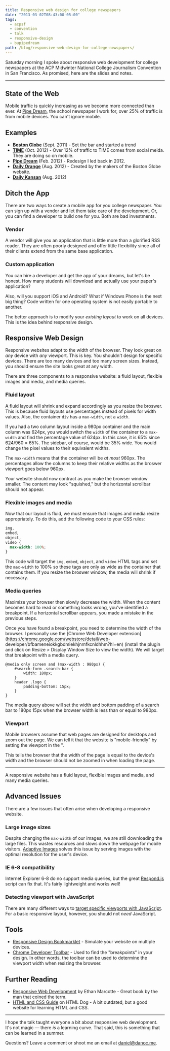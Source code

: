 ```yaml
---
title: Responsive web design for college newspapers
date: "2013-03-02T08:43:00-05:00"
tags:
  - acpsf
  - convention
  - talk
  - responsive-design
  - bupipedream
path: /blog/responsive-web-design-for-college-newspapers/
---
```


Saturday morning I spoke about responsive web development for college newspapers at the ACP Midwinter National College Journalism Convention in San Francisco. As promised, here are the slides and notes.

---

## State of the Web

Mobile traffic is quickly increasing as we become more connected than ever. At [Pipe Dream](http://www.bupipedream.com/), the school newspaper I work for, over 25% of traffic is from mobile devices. You can't ignore mobile.

## Examples

- **[Boston Globe](http://bostonglobe.com/)** (Sept. 2011) - Set the bar and started a trend
- **[TIME](http://time.com)** (Oct. 2012) - Over 12% of traffic to TIME comes from social meida. They are doing so on mobile.
- **[Pipe Dream](http://bupd.me/)** (Feb. 2012) - Redesign I led back in 2012.
- **[Daily Orange](http://dailyorange.com/)** (Aug. 2012) - Created by the makers of the Boston Globe website.
- **[Daily Kansan](http://kansan.com/)** (Aug. 2012)

## Ditch the App

There are two ways to create a mobile app for you college newspaper. You can sign up with a vendor and let them take care of the development. Or, you can find a developer to build one for you. Both are bad investments.

### Vendor

A vendor will give you an application that is little more than a glorified RSS reader. They are often poorly designed and offer little flexibility since all of their clients extend from the same base application.

### Custom application

You can hire a developer and get the app of your dreams, but let's be honest. How many students will download and actually use your paper's application?

Also, will you support iOS and Android? What if Windows Phone is the next big thing? Code written for one operating system is not easily portable to another.

The better approach is to modify your _existing layout_ to work on all devices. This is the idea behind responsive design.

## Responsive Web Design

Responsive websites adapt to the width of the browser. They look great on _any_ device with _any_ viewport. This is key. You shouldn't design for specific devices. There are too many devices and too many screen sizes. Instead, you should ensure the site looks great at any width.

There are three components to a responsive website: a fluid layout, flexible images and media, and media queries.

### Fluid layout

A fluid layout will shrink and expand accordingly as you resize the broswer. This is because fluid layouts use percentages instead of pixels for width values. Also, the container `div` has a `max-width`, not a `width`.

If you had a two column layout inside a 980px container and the main column was 624px, you would switch the `width` of the container to a `max-width` and find the percentage value of 624px. In this case, it is 65% since 624/960 = 65%. The sidebar, of course, would be 35% wide. You would change the pixel values to their equivalent widths.

The `max-width` means that the container will be _at most_ 960px. The percentages allow the columns to keep their relative widths as the broswer viewport goes below 960px.

Your website should now contract as you make the browser window smaller. The content may look "squished," but the horizontal scrollbar should not appear.

### Flexible images and media

Now that our layout is fluid, we must ensure that images and media resize appropriately. To do this, add the following code to your CSS rules:

```css
img,
embed,
object,
video {
  max-width: 100%;
}
```

This code will target the `img`, `embed`, `object`, and `video` HTML tags and set the `max-width` to 100% so these tags are only as wide as the container that contains them. If you resize the broswer window, the media will shrink if necessary.

### Media queries

Maximize your browser then slowly decrease the width. When the content becomes hard to read or something looks wrong, you've identified a breakpoint. If a horizontal scrollbar appears, you made a mistake in the previous steps.

Once you have found a breakpoint, you need to determine the width of the browser. I personally use the [Chrome Web Developer extension](https://chrome.google.com/webstore/detail/web- developer/bfbameneiokkgbdmiekhjnmfkcnldhhm?hl=en) (install the plugin and click on Resize > Display Window Size to view the width). We will target that breakpoint with a media query.

    @media only screen and (max-width : 980px) {
        #search-form .search-bar {
            width: 180px;
        }
        header .logo {
            padding-bottom: 15px;
        }
    }

The media query above will set the width and bottom padding of a search bar to 180px 15px when the browser width is less than or equal to 980px.

### Viewport

Mobile browsers assume that web pages are designed for desktops and zoom out the page. We can tell it that the website is "mobile-friendly" by setting the viewport in the ".

This tells the browser that the width of the page is equal to the device's width and the browser should not be zoomed in when loading the page.

---

A responsive website has a fluid layout, flexible images and media, and many media queries.

## Advanced Issues

There are a few issues that often arise when developing a responsive website.

### Large image sizes

Despite changing the `max-width` of our images, we are still downloading the large files. This wastes resources and slows down the webpage for mobile visitors. [Adaptive Images](http://adaptive-images.com/) solves this issue by serving images with the optimal resolution for the user's device.

### IE 6-8 compatibility

Internet Explorer 6-8 do no support media queries, but the great [Respond.js](https://github.com/scottjehl/Respond) script can fix that. It's fairly lightweight and works well!

### Detecting viewport with JavaScript

There are many different ways to [target specific viewports with JavaScript](http://responsejs.com/labs/dimensions/). For a basic responsive layout, however, you should not _need_ JavaScript.

## Tools

- [Responsive Design Bookmarklet](http://responsive.victorcoulon.fr/) \- Simulate your website on multiple devices.
- [Chrome Developer Toolbar](https://chrome.google.com/webstore/detail/web-developer/bfbameneiokkgbdmiekhjnmfkcnldhhm) \- Used to find the "breakpoints" in your design. In other words, the toolbar can be used to determine the viewport width when resizing the browser.

## Further Reading

- [Responsive Web Development](http://www.abookapart.com/products/responsive-web-design) by Ethan Marcotte - Great book by the man that coined the term.
- [HTML and CSS Guide](http://htmldog.com/) on HTML Dog - A bit outdated, but a good website for learning HTML and CSS.

---

I hope the talk taught everyone a bit about responsive web development. It's not magic — there _is_ a learning curve. That said, this is something that can be learned in a summer.

Questions? Leave a comment or shoot me an email at [daniel@danoc.me](mailto:daniel@danoc.me).
